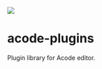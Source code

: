 [![](https://data.jsdelivr.com/v1/package/gh/deadlyjack/acode-plugins/badge)](https://www.jsdelivr.com/package/gh/deadlyjack/acode-plugins)

# acode-plugins
Plugin library for Acode editor.

